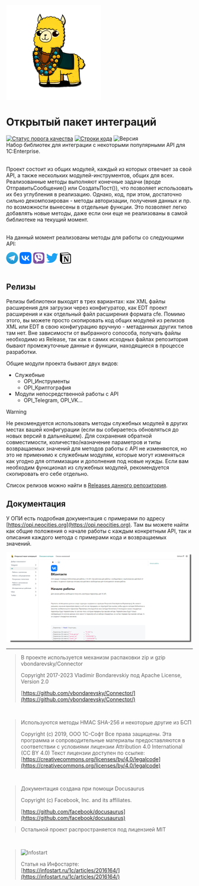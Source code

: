 <img src="https://github.com/Bayselonarrend/OpenIntegrations/raw/main/Media/logo.png" style="height: 256px; width: 256px;">

# Открытый пакет интеграций
[![Статус порога качества](http://api.athenaeum.digital/Sonar/api/project_badges/measure?project=OpenIntegrations&metric=alert_status)](http://api.athenaeum.digital/Sonar/dashboard?id=OpenIntegrations)
[![Строки кода](http://api.athenaeum.digital/Sonar/api/project_badges/measure?project=OpenIntegrations&metric=ncloc)](http://api.athenaeum.digital/Sonar/dashboard?id=OpenIntegrations)
![Версия](https://img.shields.io/badge/Версия_1С-8.3.9-yellow)
<br>
Набор библиотек для интеграции с некоторыми популярными API для 1C:Enterprise. <br>


<br>
Проект состоит из общих модулей, каждый из которых отвечает за свой API, а также нескольких модулей-инструментов, общих для всех. Реализованные методы выполняют конечные задачи (вроде ОтправитьСообщение() или СоздатьПост()), что позволяет использовать их без углубления в реализацию. Однако, код, при этом, достаточно сильно декомпозирован - методы авторизации, получения данных и пр. по возможности вынесены в отдельные функции. Это позволяет легко добавлять новые методы, даже если они еще не реализованы в самой библиотеке на текущий момент. <br><br>

На данный момент реализованы методы для работы со следующими API:
<br>
  <div>
  <a href="https://opi.neocities.org/docs/Telegram/"><img src="https://github.com/Bayselonarrend/OpenIntegrations/raw/main/Media/Telegram.png" width="32"></a>
  <a href="https://opi.neocities.org/docs/VK/"><img src="https://github.com/Bayselonarrend/OpenIntegrations/raw/main/Media/VK.png" width="32"></a>
  <a href="https://opi.neocities.org/docs/Viber/"><img src="https://github.com/Bayselonarrend/OpenIntegrations/raw/main/Media/Viber.png" width="32"></a>
  <a href="https://opi.neocities.org/docs/Twitter/"><img src="https://github.com/Bayselonarrend/OpenIntegrations/raw/main/Media/Twitter.png" width="32"></a>
  <a href="https://opi.neocities.org/docs/Notion/"><img src="https://github.com/Bayselonarrend/OpenIntegrations/raw/main/Media/Notion.png" width="32"></a>
</div>
<br>

## Релизы ##

Релизы библиотеки выходят в трех вариантах: как XML файлы расширения для загрузки через конфигуратор, как EDT проект расширения и как отдельный файл расширения формата cfe. Помимо этого, вы можете просто скопировать код общих модулей из релизов XML или EDT в свою конфигурацию вручную - метаданных других типов там нет. Вне зависимости от выбранного сопособа, получать файлы необходимо из Release, так как в самих исходных файлах репозитория бывают промежуточные данные и функции, находящиеся в процессе разработки.

Общие модули проекта бывают двух видов: 

- Служебные 
	- OPI_Инструменты
	- OPI_Криптография
- Модули непосредственной работы с API
	- OPI_Telegram, OPI_VK...
	
>[!WARNING]
>Не рекомендуется использовать методы служебных модулей в других местах вашей конфигурации (если вы собираетесь обновляться до новых версий в дальнейшем). Для сохранения обратной совместимости, количество/назначение параметров и типы возвращаемых значений для методов работы с API не изменяются, но это не применимо к служебным модулям, которые могут изменяться как угодно для оптимизации и дополнения под новые нужды. Если вам необходим функционал из служебных модулей, рекомендуется скопировать его себе отдельно.

Список релизов можно найти в [Releases данного репозитория](https://github.com/Bayselonarrend/OpenIntegrations/releases).  

## Документация ##

У ОПИ есть подробная документация с примерами по адресу [https://opi.neocities.org](https://opi.neocities.org). Там вы можете найти как общие положения о начале работы с каждым конкретным API, так и описания каждого метода с примерами кода и возвращаемых значений.

![Docs](https://github.com/Bayselonarrend/OpenIntegrations/raw/main/Media/docs.png)

___

>В проекте используется механизм распаковки zip и gzip vbondarevsky/Connector
>
>Copyright 2017-2023 Vladimir Bondarevskiy
>под Apache License, Version 2.0
>
>[https://github.com/vbondarevsky/Connector/](https://github.com/vbondarevsky/Connector/)
<br>

>Используются методы HMAC SHA-256 и некоторые другие из БСП
>
>Copyright (c) 2019, ООО 1С-Софт Все права защищены. Эта программа и сопроводительные материалы предоставляются в соответствии с условиями лицензии Attribution 4.0 International (CC BY 4.0) Текст лицензии доступен по ссылке: [https://creativecommons.org/licenses/by/4.0/legalcode](https://creativecommons.org/licenses/by/4.0/legalcode)
<br>

>Документация создана при помощи Docusaurus
>
>Copyright (c) Facebook, Inc. and its affiliates.
>
>[https://github.com/facebook/docusaurus](https://github.com/facebook/docusaurus)

>Остальной проект распространяется под лицензией MIT
<br>

>![Infostart](https://github.com/Bayselonarrend/TelegramEnterprise/raw/main/infostart.svg)
>
>Статья на Инфостарте:<br>
>[https://infostart.ru/1c/articles/2016164/](https://infostart.ru/1c/articles/2016164/)<br>
